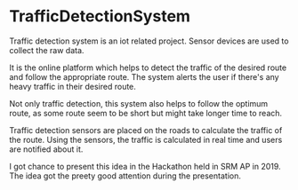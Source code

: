 # TrafficDetectionSystem
Traffic detection system is an iot related project. Sensor devices are used to collect the raw data. 

It is the online platform which helps to detect the traffic of the desired route and follow the appropriate route. 
The system alerts the user if there's any heavy traffic in their desired route. 

Not only traffic detection, this system also helps to follow the optimum route, as some route seem to be short but might take longer time to reach.

Traffic detection sensors are placed on the roads to calculate the traffic of the route. 
Using the sensors, the traffic is calculated in real time and users are notified about it. 

I got chance to present this idea in the Hackathon held in SRM AP in 2019. The idea got the preety good attention during the presentation.
